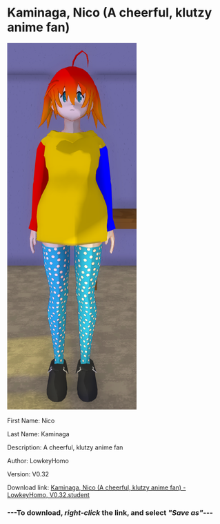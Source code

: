 # Kaminaga, Nico (A cheerful, klutzy anime fan)

<img src = "https://raw.githubusercontent.com/Arbiter1223/Daigaku-Gurashi-Custom-Students/master/Students/Files/Kaminaga%2C%20Nico%20(A%20cheerful%2C%20klutzy%20anime%20fan).png">

First Name: Nico

Last Name: Kaminaga

Description: A cheerful, klutzy anime fan

Author: LowkeyHomo

Version: V0.32

Download link: <a href="https://raw.githubusercontent.com/Arbiter1223/Daigaku-Gurashi-Custom-Students/master/Students/Files/Kaminaga%2C%20Nico%20(A%20cheerful%2C%20klutzy%20anime%20fan)%20-%20LowkeyHomo%2C%20V0.32.student">Kaminaga, Nico (A cheerful, klutzy anime fan) - LowkeyHomo, V0.32.student</a>

### ---**To download, _right-click_ the link, and select _"Save as"_**---
